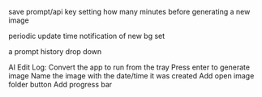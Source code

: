 
save prompt/api key
setting how many minutes before generating a new image

periodic update time
notification of new bg set

a prompt history drop down


AI Edit Log:
Convert the app to run from the tray
Press enter to generate image
Name the image with the date/time it was created
Add open image folder button
Add progress bar

